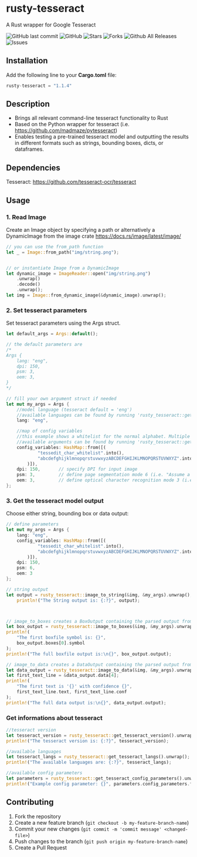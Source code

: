 # rusty-tesseract

A Rust wrapper for Google Tesseract

![GitHub last commit](https://img.shields.io/github/last-commit/thomasgruebl/rusty-tesseract?style=plastic) ![GitHub](https://img.shields.io/github/license/thomasgruebl/rusty-tesseract?style=plastic) <a style="text-decoration: none" href="https://github.com/thomasgruebl/rusty-tesseract/stargazers">
<img src="https://img.shields.io/github/stars/thomasgruebl/rusty-tesseract.svg?style=plastic" alt="Stars">
</a>
<a style="text-decoration: none" href="https://github.com/thomasgruebl/rusty-tesseract/fork">
<img src="https://img.shields.io/github/forks/thomasgruebl/rusty-tesseract.svg?style=plastic" alt="Forks">
</a>
![Github All Releases](https://img.shields.io/github/downloads/thomasgruebl/rusty-tesseract/total.svg?style=plastic)
<a style="text-decoration: none" href="https://github.com/thomasgruebl/rusty-tesseract/issues">
<img src="https://img.shields.io/github/issues/thomasgruebl/rusty-tesseract.svg?style=plastic" alt="Issues">
</a>

## Installation

Add the following line to your <b>Cargo.toml</b> file:

```rust
rusty-tesseract = "1.1.4"
```

## Description

- Brings all relevant command-line tesseract functionality to Rust
- Based on the Python wrapper for tesseract (i.e. https://github.com/madmaze/pytesseract)
- Enables testing a pre-trained tesseract model and outputting the results in different formats such as strings, bounding boxes, dicts, or dataframes.

## Dependencies

Tesseract: https://github.com/tesseract-ocr/tesseract

## Usage

### 1. Read Image

Create an Image object by specifying a path or alternatively a DynamicImage from the image crate https://docs.rs/image/latest/image/

```rust
// you can use the from_path function
let _ = Image::from_path("img/string.png");


// or instantiate Image from a DynamicImage
let dynamic_image = ImageReader::open("img/string.png")
    .unwrap()
    .decode()
    .unwrap();
let img = Image::from_dynamic_image(&dynamic_image).unwrap();
```

### 2. Set tesseract parameters

Set tesseract parameters using the Args struct.

```rust
let default_args = Args::default();

// the default parameters are
/*
Args {
    lang: "eng",
    dpi: 150,
    psm: 3,
    oem: 3,
}
*/

// fill your own argument struct if needed
let mut my_args = Args {
    //model language (tesseract default = 'eng')
    //available languages can be found by running 'rusty_tesseract::get_tesseract_langs()'
    lang: "eng",

    //map of config variables
    //this example shows a whitelist for the normal alphabet. Multiple arguments are allowed.
    //available arguments can be found by running 'rusty_tesseract::get_tesseract_config_parameters()'
    config_variables: HashMap::from([(
            "tessedit_char_whitelist".into(),
            "abcdefghijklmnopqrstuvwxyzABCDEFGHIJKLMNOPQRSTUVWXYZ".into(),
        )]),
    dpi: 150,       // specify DPI for input image
    psm: 3,         // define page segmentation mode 6 (i.e. "Assume a single uniform block of text")
    oem: 3,         // define optical character recognition mode 3 (i.e. "Default, based on what is available")
};
```

### 3. Get the tesseract model output

Choose either string, bounding box or data output:

```rust
// define parameters
let mut my_args = Args {
    lang: "eng",
    config_variables: HashMap::from([(
            "tessedit_char_whitelist".into(),
            "abcdefghijklmnopqrstuvwxyzABCDEFGHIJKLMNOPQRSTUVWXYZ".into(),
        )]),
    dpi: 150,
    psm: 6,
    oem: 3
};

// string output
let output = rusty_tesseract::image_to_string(&img, &my_args).unwrap();
    println!("The String output is: {:?}", output);



// image_to_boxes creates a BoxOutput containing the parsed output from Tesseract when using the "makebox" Parameter
let box_output = rusty_tesseract::image_to_boxes(&img, &my_args).unwrap();
println!(
    "The first boxfile symbol is: {}",
    box_output.boxes[0].symbol
);
println!("The full boxfile output is:\n{}", box_output.output);

// image_to_data creates a DataOutput containing the parsed output from Tesseract when using the "TSV" Parameter
let data_output = rusty_tesseract::image_to_data(&img, &my_args).unwrap();
let first_text_line = &data_output.data[4];
println!(
    "The first text is '{}' with confidence {}",
    first_text_line.text, first_text_line.conf
);
println!("The full data output is:\n{}", data_output.output);
```

### Get informations about tesseract

```rust
//tesseract version
let tesseract_version = rusty_tesseract::get_tesseract_version().unwrap();
println!("The tesseract version is: {:?}", tesseract_version);

//available languages
let tesseract_langs = rusty_tesseract::get_tesseract_langs().unwrap();
println!("The available languages are: {:?}", tesseract_langs);

//available config parameters
let parameters = rusty_tesseract::get_tesseract_config_parameters().unwrap();
println!("Example config parameter: {}", parameters.config_parameters.first().unwrap());
```

## Contributing

1. Fork the repository
2. Create a new feature branch (`git checkout -b my-feature-branch-name`)
3. Commit your new changes (`git commit -m 'commit message' <changed-file>`)
4. Push changes to the branch (`git push origin my-feature-branch-name`)
5. Create a Pull Request
